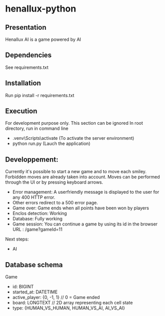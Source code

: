 # henallux-python

## Presentation
Henallux AI is a game powered by AI

## Dependencies
See requirements.txt

## Installation
Run pip install -r requirements.txt

## Execution
For development purpose only. This section can be ignored
In root directory, run in command line
- .venv\Scripts\activate (To activate the server environment)
- python run.py (Lauch the application)

## Developpement:
Currently it's possible to start a new game and to move each smiley. Forbidden moves are already taken into account.
Moves can be performed through the UI or by pressing keyboard arrows.

- Error management: A userfriendly message is displayed to the user for any 400 HTTP error.
- Other errors redirect to a 500 error page.
- Game over: Game ends when all points have been won by players
- Enclos detection: Working
- Database: Fully working
- Game session: You can continue a game by using its id in the browser URL : /game?gameId=11

Next steps:
  - AI

## Database schema
Game
- id: BIGINT
- started_at: DATETIME
- active_player: {0, -1, 1} // 0 = Game ended
- board: LONGTEXT // 2D array representing each cell state
- type: {HUMAN_VS_HUMAN, HUMAN_VS_AI, AI_VS_AI}
